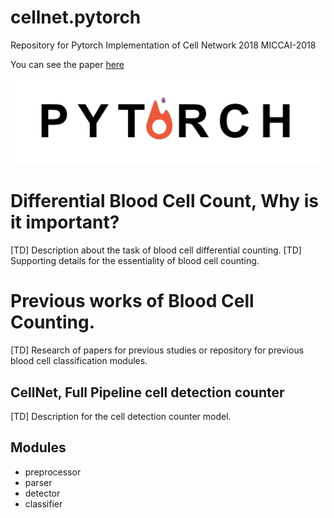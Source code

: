 cellnet.pytorch
=====================================================================================================
Repository for Pytorch Implementation of Cell Network 2018
MICCAI-2018

You can see the paper [here]()

![alt_tag](./imgs/pytorch.jpg)

# Differential Blood Cell Count, Why is it important?
[TD] Description about the task of blood cell differential counting.
[TD] Supporting details for the essentiality of blood cell counting.

# Previous works of Blood Cell Counting.
[TD] Research of papers for previous studies or repository for previous blood cell classification modules.

## CellNet, Full Pipeline cell detection counter
[TD] Description for the cell detection counter model.

## Modules
- preprocessor
- parser
- detector
- classifier
